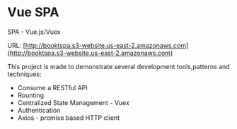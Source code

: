 # Vue SPA

SPA - Vue.js/Vuex

URL:
[http://booktspa.s3-website.us-east-2.amazonaws.com](http://booktspa.s3-website.us-east-2.amazonaws.com)

This project is made to demonstrate several development tools,patterns and techniques:
 - Consume a RESTful API
 - Rounting
 - Centralized State Management - Vuex
 - Authentication
 - Axios - promise based HTTP client
 
